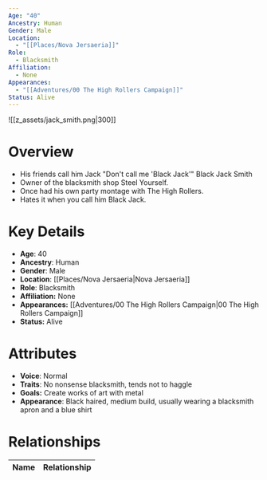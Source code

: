 ```yaml
---
Age: "40"
Ancestry: Human
Gender: Male
Location:
  - "[[Places/Nova Jersaeria]]"
Role:
  - Blacksmith
Affiliation:
  - None
Appearances:
  - "[[Adventures/00 The High Rollers Campaign]]"
Status: Alive
---
```

![[z_assets/jack_smith.png|300]]

# Overview
- His friends call him Jack "Don't call me 'Black Jack'" Black Jack Smith
- Owner of the blacksmith shop Steel Yourself.
- Once had his own party montage with The High Rollers.
- Hates it when you call him Black Jack.

# Key Details
- **Age**: 40
- **Ancestry**: Human
- **Gender**: Male
- **Location**: [[Places/Nova Jersaeria\|Nova Jersaeria]]
- **Role**: Blacksmith
- **Affiliation:** None
- **Appearances:** [[Adventures/00 The High Rollers Campaign\|00 The High Rollers Campaign]]
- **Status:** Alive

# Attributes
- **Voice**: Normal
- **Traits**: No nonsense blacksmith, tends not to haggle
- **Goals:** Create works of art with metal
- **Appearance**: Black haired, medium build, usually wearing a blacksmith apron and a blue shirt

# Relationships

| Name  | Relationship |
| ----- | ------------ |
